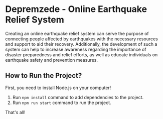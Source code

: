 # Depremzede - Online Earthquake Relief System

Creating an online earthquake relief system can serve the purpose of connecting people affected by earthquakes with the necessary resources and support to aid their recovery. Additionally, the development of such a system can help to increase awareness regarding the importance of disaster preparedness and relief efforts, as well as educate individuals on earthquake safety and prevention measures.

## How to Run the Project?

First, you need to install Node.js on your computer!

1. Run `npm install` command to add dependencies to the project.
2. Run `npm run start` command to run the project.

That's all!
